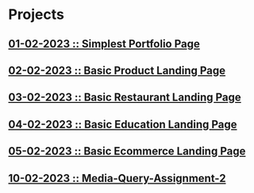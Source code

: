 # Projects

## [01-02-2023 :: Simplest Portfolio Page](https://github.com/subhranil002/PWSkills-MERN_Stack-Sigma_Batch/tree/main/10019.%2001-02-2023_Project-1(Simplest%20Portfolio))

## [02-02-2023 :: Basic Product Landing Page](https://github.com/subhranil002/PWSkills-MERN_Stack-Sigma_Batch/tree/main/10020.%2002-02-2023_Project-2(Product%20Landing%20page))

## [03-02-2023 :: Basic Restaurant Landing Page](https://github.com/subhranil002/PWSkills-MERN_Stack-Sigma_Batch/tree/main/10021.%2003-02-2023_Project-3(Restaurant%20Landing%20Page))

## [04-02-2023 :: Basic Education Landing Page](https://github.com/subhranil002/PWSkills-MERN_Stack-Sigma_Batch/tree/main/10022.%2004-02-2023_Project-4(Education%20Landing%20Page))

## [05-02-2023 :: Basic Ecommerce Landing Page](https://github.com/subhranil002/PWSkills-MERN_Stack-Sigma_Batch/tree/main/10023.%2005-02-2023_Project-5(Ecommerce%20Landing%20Page))

## [10-02-2023 :: Media-Query-Assignment-2](https://github.com/subhranil002/PWSkills-MERN_Stack-Sigma_Batch/tree/main/10028.%2010-02-2023_Media-Query-Assignment-2)
